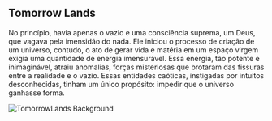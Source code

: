 ## Tomorrow Lands

No princípio, havia apenas o vazio e uma consciência suprema, um Deus, que vagava pela imensidão do nada. 
Ele iniciou o processo de criação de um universo, contudo, o ato de gerar vida e matéria em um espaço virgem exigia uma quantidade de energia imensurável. 
Essa energia, tão potente e inimaginável, atraiu anomalias, forças misteriosas que brotaram das fissuras entre a realidade e o vazio. Essas entidades caóticas, instigadas por intuitos desconhecidas, tinham um único propósito: impedir que o universo ganhasse forma.

<img alt="TomorrowLands Background" align="center" src="https://gitlab.com/aula-daves/ifet/2024/qualidade-e-teste-de-software/nathan/tomorrowlands/-/raw/main/public/images/initialScreenBackground.jpg?ref_type=heads](https://github.com/NathanTostes/tomorrowLands/blob/main/public/images/initialScreenBackground.jpg"/>
